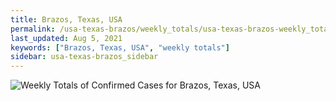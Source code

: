 ```yaml
---
title: Brazos, Texas, USA
permalink: /usa-texas-brazos/weekly_totals/usa-texas-brazos-weekly_totals.html
last_updated: Aug 5, 2021
keywords: ["Brazos, Texas, USA", "weekly totals"]
sidebar: usa-texas-brazos_sidebar
---
```


![Weekly Totals of Confirmed Cases for Brazos, Texas, USA](/covid_tracker/images/graphs/usa-texas-brazos-weekly_totals_graph.png)
